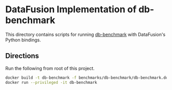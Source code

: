 <!---
  Licensed to the Apache Software Foundation (ASF) under one
  or more contributor license agreements.  See the NOTICE file
  distributed with this work for additional information
  regarding copyright ownership.  The ASF licenses this file
  to you under the Apache License, Version 2.0 (the
  "License"); you may not use this file except in compliance
  with the License.  You may obtain a copy of the License at

    http://www.apache.org/licenses/LICENSE-2.0

  Unless required by applicable law or agreed to in writing,
  software distributed under the License is distributed on an
  "AS IS" BASIS, WITHOUT WARRANTIES OR CONDITIONS OF ANY
  KIND, either express or implied.  See the License for the
  specific language governing permissions and limitations
  under the License.
-->

# DataFusion Implementation of db-benchmark

This directory contains scripts for running [db-benchmark](https://github.com/duckdblabs/db-benchmark) with 
DataFusion's Python bindings.

## Directions

Run the following from root of this project.

```bash
docker build -t db-benchmark -f benchmarks/db-benchmark/db-benchmark.dockerfile .
docker run --privileged -it db-benchmark
```
